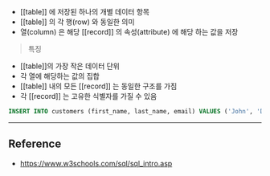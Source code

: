 - [[table]] 에 저장된 하나의 개별 데이터 항목
- [[table]] 의 각 행(row)  와 동일한 의미
- 열(column) 은 해당 [[record]] 의 속성(attribute) 에 해당 하는 값을 저장

> 특징
- [[table]]의 가장 작은 데이터 단위
- 각 열에 해당하는 값의 집합
- [[table]] 내의 모든 [[record]] 는 동일한 구조를 가짐
- 각 [[record]] 는 고유한 식별자를 가질 수 있음

```sql
INSERT INTO customers (first_name, last_name, email) VALUES ('John', 'Doe', 'johndoe@example.com'); // record를 추가하는 SQL 명령어
```
---
## Reference
- https://www.w3schools.com/sql/sql_intro.asp